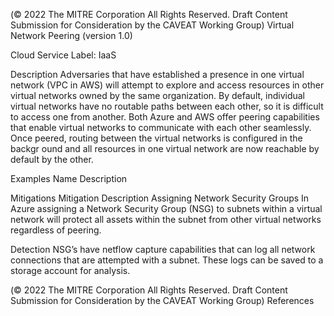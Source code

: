  
(© 2022 The MITRE Corporation All Rights Reserved. Draft Content 
Submission for Consideration by the CAVEAT Working Group) 
 Virtual Network Peering (version 1.0) 
 
Cloud Service Label: IaaS 
 
Description 
Adversaries that have established a presence in one virtual network (VPC in AWS) will 
attempt to explore and access resources in other virtual networks owned by the same 
organization. By default, individual virtual networks have no routable paths between 
each other, so it is difficult to access one from another. Both Azure and AWS offer 
peering capabilities that enable virtual networks to communicate with each other 
seamlessly. Once peered, routing between the virtual networks is configured in the 
backgr ound and all resources in one virtual network are now reachable by default by the 
other. 
 
Examples 
Name Description 
 
 
Mitigations 
Mitigation Description 
Assigning Network Security Groups In Azure assigning a Network Security Group (NSG) to 
subnets within a virtual network will protect all assets 
within the subnet from other virtual networks regardless 
of peering. 
 
 
Detection 
NSG’s have netflow capture capabilities that can log all network connections that are 
attempted with a subnet. These logs can be saved to a storage account for analysis. 
 
(© 2022 The MITRE Corporation All Rights Reserved. Draft Content 
Submission for Consideration by the CAVEAT Working Group) 
 References 
